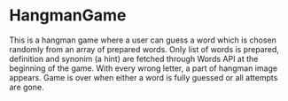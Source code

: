 # HangmanGame
This is a hangman game where a user can guess a word which is chosen randomly from an array of prepared words.
Only list of words is prepared, definition and synonim (a hint) are fetched through Words API at the beginning of the game.
With every wrong letter, a part of hangman image appears. Game is over when either a word is fully guessed or all attempts are gone. 

